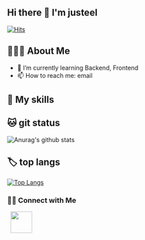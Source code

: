 <h2> Hi there 👋 I'm justeel </h2>

[![Hits](https://hits.seeyoufarm.com/api/count/incr/badge.svg?url=https%3A%2F%2Fgithub.com%2Fjusteel&count_bg=%2379C83D&title_bg=%23555555&icon=&icon_color=%23E7E7E7&title=hits&edge_flat=false)](https://hits.seeyoufarm.com)

<!--
**justeel/justeel** is a ✨ _special_ ✨ repository because its `README.md` (this file) appears on your GitHub profile.

Here are some ideas to get you started:

- 🔭 I’m currently working on ...
- 🌱 I’m currently learning ...
- 👯 I’m looking to collaborate on ...
- 🤔 I’m looking for help with ...
- 💬 Ask me about ...
- 📫 How to reach me: ...
- 😄 Pronouns: ...
- ⚡ Fun fact: ...
-->

## 👨🏻‍💻 About Me 

- 🌱 I’m currently learning Backend, Frontend
- 📫 How to reach me: email

## 💫 My skills


## 🐱 git status

![Anurag's github stats](https://github-readme-stats.vercel.app/api?username=justeel&show_icons=true&theme=tokyonight)  

## 🏷 top langs
[![Top Langs](https://github-readme-stats.vercel.app/api/top-langs/?username=justeel&layout=compact)](https://github.com/anuraghazra/github-readme-stats)

<h3> 🤝🏻 Connect with Me </h3>

&nbsp; <a href="mailto:email" target="_blank" rel="noopener noreferrer"><img src="https://img.icons8.com/plasticine/100/000000/gmail.png"  width="50" /></a>
